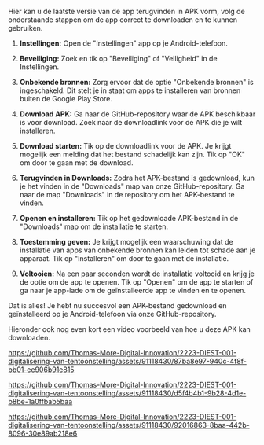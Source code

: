 Hier kan u de laatste versie van de app terugvinden in APK vorm, volg de onderstaande stappen om de app correct te downloaden en te kunnen gebruiken.

1. **Instellingen:** Open de "Instellingen" app op je Android-telefoon.

2. **Beveiliging:** Zoek en tik op "Beveiliging" of "Veiligheid" in de Instellingen.

3. **Onbekende bronnen:** Zorg ervoor dat de optie "Onbekende bronnen" is ingeschakeld. Dit stelt je in staat om apps te installeren van bronnen buiten de Google Play Store.

4. **Download APK:** Ga naar de GitHub-repository waar de APK beschikbaar is voor download. Zoek naar de downloadlink voor de APK die je wilt installeren.

5. **Download starten:** Tik op de downloadlink voor de APK. Je krijgt mogelijk een melding dat het bestand schadelijk kan zijn. Tik op "OK" om door te gaan met de download.

6. **Terugvinden in Downloads:** Zodra het APK-bestand is gedownload, kun je het vinden in de "Downloads" map van onze GitHub-repository. Ga naar de map "Downloads" in de repository om het APK-bestand te vinden.

7. **Openen en installeren:** Tik op het gedownloade APK-bestand in de "Downloads" map om de installatie te starten.

8. **Toestemming geven:** Je krijgt mogelijk een waarschuwing dat de installatie van apps van onbekende bronnen kan leiden tot schade aan je apparaat. Tik op "Installeren" om door te gaan met de installatie.

9. **Voltooien:** Na een paar seconden wordt de installatie voltooid en krijg je de optie om de app te openen. Tik op "Openen" om de app te starten of ga naar je app-lade om de geïnstalleerde app te vinden en te openen.

Dat is alles! Je hebt nu succesvol een APK-bestand gedownload en geïnstalleerd op je Android-telefoon via onze GitHub-repository.

Hieronder ook nog even kort een video voorbeeld van hoe u deze APK kan downloaden.

https://github.com/Thomas-More-Digital-Innovation/2223-DIEST-001-digitalisering-van-tentoonstelling/assets/91118430/87ba8e97-940c-4f8f-bb01-ee906b91e815

https://github.com/Thomas-More-Digital-Innovation/2223-DIEST-001-digitalisering-van-tentoonstelling/assets/91118430/d5f4b4b1-9b28-4d1e-b8be-1a0ffbab5baa

https://github.com/Thomas-More-Digital-Innovation/2223-DIEST-001-digitalisering-van-tentoonstelling/assets/91118430/92016863-8baa-442b-8096-30e89ab218e6

